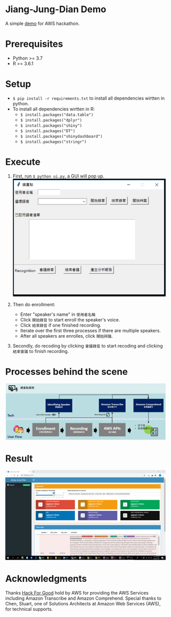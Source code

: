 # Jiang-Jung-Dian Demo
A simple [demo](website) for AWS hackathon.


# Prerequisites
- Python >= 3.7
- R >= 3.6.1

# Setup
- `$ pip install -r requirements.txt` to install all dependencies wirtten in python. 
- To install all dependencies wirtten in R: 
    - `$ install.packages("data.table")`
    - `$ install.packages("dplyr")`
    - `$ install.packages("shiny")`
    - `$ install.packages("DT")`
    - `$ install.packages("shinydashboard")`
    - `$ install.packages("stringr")`

# Execute
1. First, run `$ python ui.py`, a GUI will pop up. \
     ![](./ui.png) 
     
2. Then do enrollment:
    - Enter "speaker's name" in `使用者名稱`
    - Click `開始錄音` to start enroll the speaker's voice.
    - Click `結束錄音` if one finished recording. 
    - Iterate over the first three processes if there are multiple speakers. 
    - After all speakers are enrolles, click `開始辨識`. 
3. Secondly, do recoding by clicking `會議錄音` to start recoding and clicking `結束會議` to finish recording.  

# Processes behind the scene
![](./structure.PNG)

# Result
![](./result_with_shinny.png)

# Acknowledgments
Thanks [Hack For Good](https://awstaiwanhackathon2020.splashthat.com/) hold by AWS for providing the AWS Services including Amazon Transcribe and Amazon Comprehend. 
Special thanks to Chen, Stuart, one of Solutions Architects at Amazon Web Services (AWS), for technical supports.  
